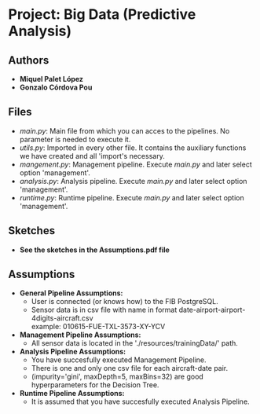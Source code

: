 # Project: Big Data (Predictive Analysis)

## Authors
* **Miquel Palet López**
* **Gonzalo Córdova Pou**

## Files
- _main.py_: Main file from which you can acces to the pipelines. No parameter is needed to execute it.
- _utils.py_: Imported in every other file. It contains the auxiliary functions we have created and all 'import's necessary.
- _mangement.py_: Management pipeline. Execute _main.py_ and later select option 'management'.
- _analysis.py_: Analysis pipeline. Execute _main.py_ and later select option 'management'.
- _runtime.py_: Runtime pipeline. Execute _main.py_ and later select option 'management'.

## Sketches
  - **See the sketches in the Assumptions.pdf file**

## Assumptions
* **General Pipeline Assumptions:**
    - User is connected (or knows how) to the FIB PostgreSQL.
    - Sensor data is in csv file with name in format date-airport-airport-4digits-aircraft.csv
    <br> example: 010615-FUE-TXL-3573-XY-YCV
* **Management Pipeline Assumptions:**
    - All sensor data is located in the './resources/trainingData/' path.
* **Analysis Pipeline Assumptions:**
    - You have succesfully executed Management Pipeline.
    - There is one and only one csv file for each aircraft-date pair.
    - (impurity='gini', maxDepth=5, maxBins=32) are good hyperparameters for the Decision Tree.
* **Runtime Pipeline Assumptions:**
    - It is assumed that you have succesfully executed Analysis Pipeline.
